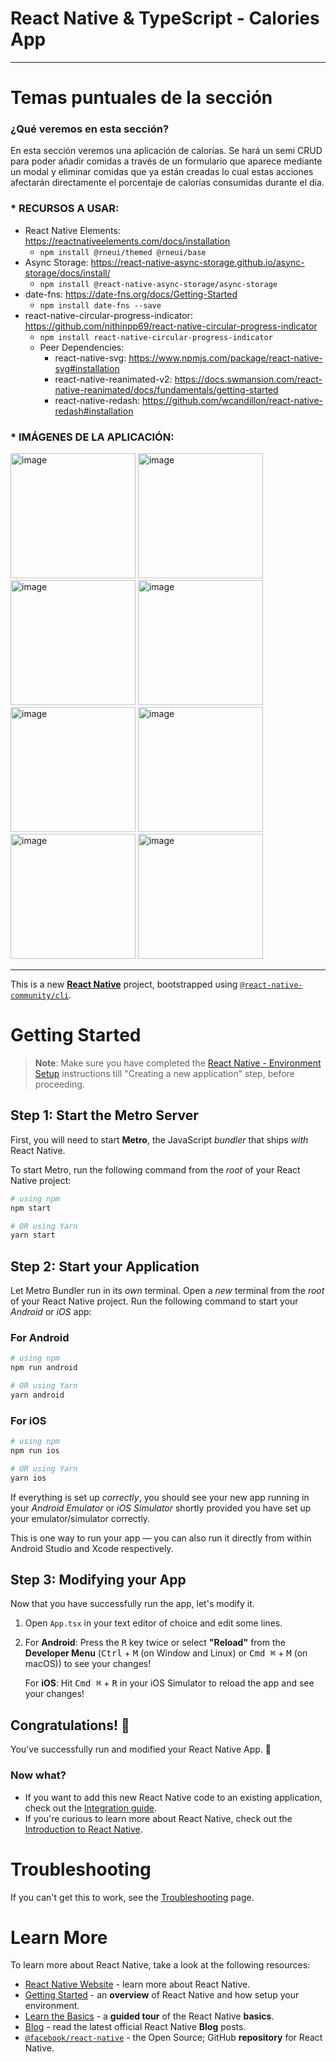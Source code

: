 # React Native & TypeScript - Calories App

---

# Temas puntuales de la sección

### ¿Qué veremos en esta sección?

En esta sección veremos una aplicación de calorías. Se hará un semi CRUD para poder añadir comidas a través de un formulario que aparece mediante un modal y eliminar comidas que ya están creadas lo cual estas acciones afectarán directamente el porcentaje de calorías consumidas durante el día.

### \* RECURSOS A USAR:

- React Native Elements: https://reactnativeelements.com/docs/installation
  - `npm install @rneui/themed @rneui/base`
- Async Storage: https://react-native-async-storage.github.io/async-storage/docs/install/
  - `npm install @react-native-async-storage/async-storage`
- date-fns: https://date-fns.org/docs/Getting-Started
  - `npm install date-fns --save`
- react-native-circular-progress-indicator: https://github.com/nithinpp69/react-native-circular-progress-indicator
  - `npm install react-native-circular-progress-indicator`
  - Peer Dependencies:
    - react-native-svg: https://www.npmjs.com/package/react-native-svg#installation
    - react-native-reanimated-v2: https://docs.swmansion.com/react-native-reanimated/docs/fundamentals/getting-started
    - react-native-redash: https://github.com/wcandillon/react-native-redash#installation

### \* IMÁGENES DE LA APLICACIÓN:

<div>
  <img src="./screenshotsApp/Screenshot_1702870577.png" alt="image" width="200">
  <img src="./screenshotsApp/Screenshot_1702870582.png" alt="image" width="200">
  <img src="./screenshotsApp/Screenshot_1702870590.png" alt="image" width="200">
  <img src="./screenshotsApp/Screenshot_1702870593.png" alt="image" width="200">
  <img src="./screenshotsApp/Screenshot_1702870596.png" alt="image" width="200">
  <img src="./screenshotsApp/Screenshot_1702870600.png" alt="image" width="200">
  <img src="./screenshotsApp/Screenshot_1702870615.png" alt="image" width="200">
  <img src="./screenshotsApp/Screenshot_1702870625.png" alt="image" width="200">
</div>

---

This is a new [**React Native**](https://reactnative.dev) project, bootstrapped using [`@react-native-community/cli`](https://github.com/react-native-community/cli).

# Getting Started

> **Note**: Make sure you have completed the [React Native - Environment Setup](https://reactnative.dev/docs/environment-setup) instructions till "Creating a new application" step, before proceeding.

## Step 1: Start the Metro Server

First, you will need to start **Metro**, the JavaScript _bundler_ that ships _with_ React Native.

To start Metro, run the following command from the _root_ of your React Native project:

```bash
# using npm
npm start

# OR using Yarn
yarn start
```

## Step 2: Start your Application

Let Metro Bundler run in its _own_ terminal. Open a _new_ terminal from the _root_ of your React Native project. Run the following command to start your _Android_ or _iOS_ app:

### For Android

```bash
# using npm
npm run android

# OR using Yarn
yarn android
```

### For iOS

```bash
# using npm
npm run ios

# OR using Yarn
yarn ios
```

If everything is set up _correctly_, you should see your new app running in your _Android Emulator_ or _iOS Simulator_ shortly provided you have set up your emulator/simulator correctly.

This is one way to run your app — you can also run it directly from within Android Studio and Xcode respectively.

## Step 3: Modifying your App

Now that you have successfully run the app, let's modify it.

1. Open `App.tsx` in your text editor of choice and edit some lines.
2. For **Android**: Press the <kbd>R</kbd> key twice or select **"Reload"** from the **Developer Menu** (<kbd>Ctrl</kbd> + <kbd>M</kbd> (on Window and Linux) or <kbd>Cmd ⌘</kbd> + <kbd>M</kbd> (on macOS)) to see your changes!

   For **iOS**: Hit <kbd>Cmd ⌘</kbd> + <kbd>R</kbd> in your iOS Simulator to reload the app and see your changes!

## Congratulations! :tada:

You've successfully run and modified your React Native App. :partying_face:

### Now what?

- If you want to add this new React Native code to an existing application, check out the [Integration guide](https://reactnative.dev/docs/integration-with-existing-apps).
- If you're curious to learn more about React Native, check out the [Introduction to React Native](https://reactnative.dev/docs/getting-started).

# Troubleshooting

If you can't get this to work, see the [Troubleshooting](https://reactnative.dev/docs/troubleshooting) page.

# Learn More

To learn more about React Native, take a look at the following resources:

- [React Native Website](https://reactnative.dev) - learn more about React Native.
- [Getting Started](https://reactnative.dev/docs/environment-setup) - an **overview** of React Native and how setup your environment.
- [Learn the Basics](https://reactnative.dev/docs/getting-started) - a **guided tour** of the React Native **basics**.
- [Blog](https://reactnative.dev/blog) - read the latest official React Native **Blog** posts.
- [`@facebook/react-native`](https://github.com/facebook/react-native) - the Open Source; GitHub **repository** for React Native.
